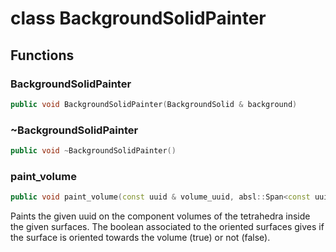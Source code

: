 # class BackgroundSolidPainter


## Functions

### BackgroundSolidPainter

```cpp
public void BackgroundSolidPainter(BackgroundSolid & background)
```


### ~BackgroundSolidPainter

```cpp
public void ~BackgroundSolidPainter()
```


### paint_volume

```cpp
public void paint_volume(const uuid & volume_uuid, absl::Span<const uuid> bounding_surface_uuids, absl::Span<const std::pair<std::reference_wrapper<const TriangulatedSurface3D>, bool> > oriented_surfaces)
```


 Paints the given uuid on the component volumes of the tetrahedra inside the given surfaces. The boolean associated to the oriented surfaces gives if the surface is oriented towards the volume (true) or not (false).



